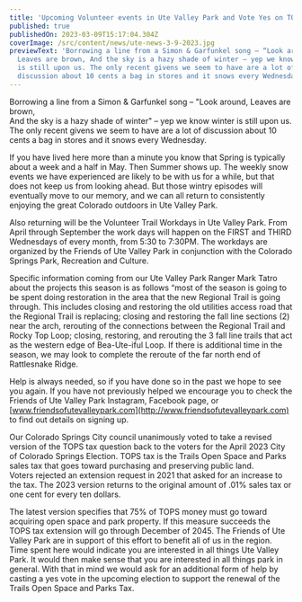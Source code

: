 ```yaml
---
title: 'Upcoming Volunteer events in Ute Valley Park and Vote Yes on TOPS Renewal! '
published: true
publishedOn: 2023-03-09T15:17:04.304Z
coverImage: /src/content/news/ute-news-3-9-2023.jpg
previewText: 'Borrowing a line from a Simon & Garfunkel song – “Look around,
  Leaves are brown, And the sky is a hazy shade of winter – yep we know winter
  is still upon us. The only recent givens we seem to have are a lot of
  discussion about 10 cents a bag in stores and it snows every Wednesday. '
---
```


Borrowing a line from a Simon & Garfunkel song – "Look around, Leaves are brown,\
And the sky is a hazy shade of winter" – yep we know winter is still upon us. The only recent givens we seem to have are a lot of discussion about 10 cents a bag in stores and it snows every Wednesday.

If you have lived here more than a minute you know that Spring is typically about a week and a half in May. Then Summer shows up. The weekly snow events we have experienced are likely to be with us for a while, but that does not keep us from looking ahead. But those wintry episodes will eventually move to our memory, and we can all return to consistently enjoying the great Colorado outdoors in Ute Valley Park.

Also returning will be the Volunteer Trail Workdays in Ute Valley Park. From April through September the work days will happen on the FIRST and THIRD Wednesdays of every month, from 5:30 to 7:30PM. The workdays are organized by the Friends of Ute Valley Park in conjunction with the Colorado Springs Park, Recreation and Culture.

Specific information coming from our Ute Valley Park Ranger Mark Tatro about the projects this season is as follows “most of the season is going to be spent doing restoration in the area that the new Regional Trail is going through. This includes closing and restoring the old utilities access road that the Regional Trail is replacing; closing and restoring the fall line sections (2) near the arch, rerouting of the connections between the Regional Trail and Rocky Top Loop; closing, restoring, and rerouting the 3 fall line trails that act as the western edge of Bea-Ute-iful Loop. If there is additional time in the season, we may look to complete the reroute of the far north end of Rattlesnake Ridge.

Help is always needed, so if you have done so in the past we hope to see you again. If you have not previously helped we encourage you to check the Friends of Ute Valley Park Instagram, Facebook page, or [www.friendsofutevalleypark.com](http://www.friendsofutevalleypark.com) to find out details on signing up.

Our Colorado Springs City council unanimously voted to take a revised version of the TOPS tax question back to the voters for the April 2023 City of Colorado Springs Election. TOPS tax is the Trails Open Space and Parks sales tax that goes toward purchasing and preserving public land. Voters rejected an extension request in 2021 that asked for an increase to the tax. The 2023 version returns to the original amount of .01% sales tax or one cent for every ten dollars.

The latest version specifies that 75% of TOPS money must go toward acquiring open space and park property. If this measure succeeds the TOPS tax extension will go through December of 2045. The Friends of Ute Valley Park are in support of this effort to benefit all of us in the region. Time spent here would indicate you are interested in all things Ute Valley Park. It would then make sense that you are interested in all things park in general. With that in mind we would ask for an additional form of help by casting a yes vote in the upcoming election to support the renewal of the Trails Open Space and Parks Tax.
